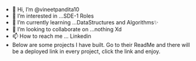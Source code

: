 - 👋 Hi, I’m @vineetpandita10
- 👀 I’m interested in ...SDE-1 Roles
- 🌱 I’m currently learning ...DataStructures and Algorithms✨
- 💞️ I’m looking to collaborate on ...nothing Xd 
- 📫 How to reach me ... Linkedin
- Below are some projects I have built.   Go to their ReadMe and there will be a deployed link in every project, click the link and enjoy.

<!---
vineetpandita10/vineetpandita10 is a ✨ special ✨ repository because its `README.md` (this file) appears on your GitHub profile.
You can click the Preview link to take a look at your changes.
--->
